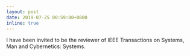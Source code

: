 ```yaml
---
layout: post
date: 2019-07-25 00:59:00+0800
inline: true
---
```


 I have been invited to be the reviewer of IEEE Transactions on Systems, Man and Cybernetics: Systems.